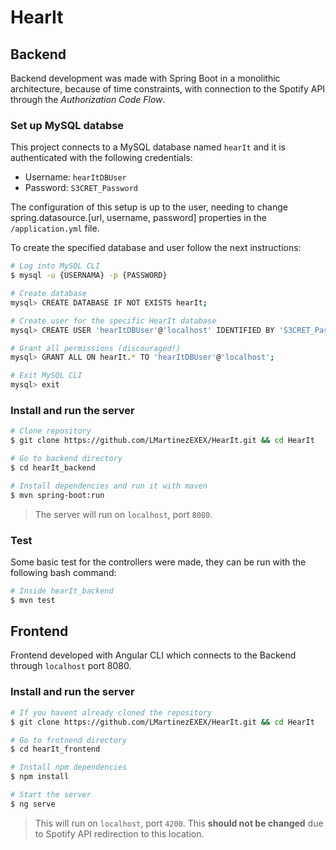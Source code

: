 # HearIt

## Backend

Backend development was made with Spring Boot in a monolithic architecture, because of time constraints, with connection to the Spotify API through the _Authorization Code Flow_.

### Set up MySQL databse

This project connects to a MySQL database named `hearIt` and it is authenticated with the following credentials:
- Username: `hearItDBUser`
- Password: `S3CRET_Password`

The configuration of this setup is up to the user, needing to change spring.datasource.[url, username, password] properties in the `/application.yml` file.

To create the specified database and user follow the next instructions:
```bash
# Log into MySQL CLI
$ mysql -u {USERNAMA} -p {PASSWORD}

# Create database
mysql> CREATE DATABASE IF NOT EXISTS hearIt;

# Create user for the specific HearIt database
mysql> CREATE USER 'hearItDBUser'@'localhost' IDENTIFIED BY 'S3CRET_Password';

# Grant all permissions (discouraged!)
mysql> GRANT ALL ON hearIt.* TO 'hearItDBUser'@'localhost';

# Exit MySQL CLI
mysql> exit
```


### Install and run the server

```bash
# Clone repository
$ git clone https://github.com/LMartinezEXEX/HearIt.git && cd HearIt

# Go to backend directory
$ cd hearIt_backend

# Install dependencies and run it with maven
$ mvn spring-boot:run
```

> The server will run on `localhost`, port `8080`.

### Test

Some basic test for the controllers were made, they can be run with the following bash command:

```bash
# Inside hearIt_backend
$ mvn test
```

## Frontend

Frontend developed with Angular CLI which connects to the Backend through `localhost` port 8080.

### Install and run the server

```bash
# If you havent already cloned the repository
$ git clone https://github.com/LMartinezEXEX/HearIt.git && cd HearIt

# Go to frotnend directory
$ cd hearIt_frontend

# Install npm dependencies
$ npm install

# Start the server
$ ng serve
```

> This will run on `localhost`, port `4200`. This **should not be changed** due to Spotify API redirection to this location.
